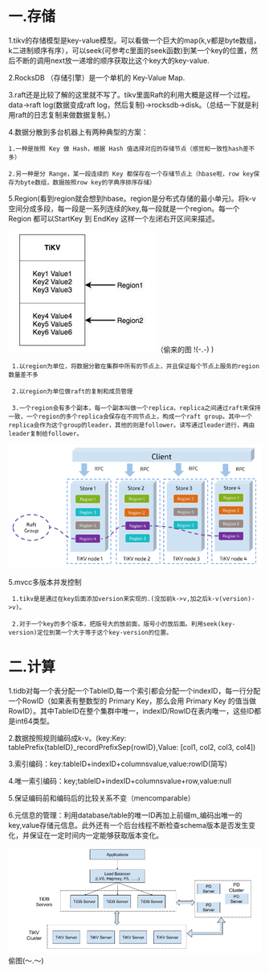# 一.存储

1.tikv的存储模型是key-value模型。可以看做一个巨大的map(k,v都是byte数组，k二进制顺序有序），可以seek(可参考c里面的seek函数)到某一个key的位置，然后不断的调用next放一递增的顺序获取比这个key大的key-value.

2.RocksDB （存储引擎）是一个单机的 Key-Value Map.

3.raft还是比较了解的这里就不写了。tikv里面Raft的利用大概是这样一个过程。
data->raft log(数据变成raft log，然后复制)->rocksdb->disk。（总结一下就是利用raft的日志复制来做数据复制。）

4.数据分散到多台机器上有两种典型的方案：

    1.一种是按照 Key 做 Hash，根据 Hash 值选择对应的存储节点（感觉和一致性hash差不多）
    
    2.另一种是分 Range，某一段连续的 Key 都保存在一个存储节点上（hbase啦，row key保存为byte数组，数据按照row key的字典序排序存储）
    
5.Region(看到region就会想到hbase。region是分布式存储的最小单元)。将k-v空间分成多段，每一段是一系列连续的key,每一段就是一个region。每一个 Region 都可以StartKey 到 EndKey 这样一个左闭右开区间来描述。

![](v2-50c0dbe1ddd1744817b9b658120d2613_hd.jpg)（偷来的图  !(-.-)  )
     
     1.以region为单位，将数据分散在集群中所有的节点上，并且保证每个节点上服务的region数量差不多
     
     2.以region为单位做raft的复制和成员管理
     
     3.一个region会有多个副本，每一个副本叫做一个replica，replica之间通过raft来保持一致，一个region的多个replica会保存在不同节点上，构成一个raft group。其中一个replica会作为这个group的leader，其他的则是follower。读写通过leader进行，再由leader复制给follower。
     
![](4.png)

5.mvcc多版本并发控制

     1.tikv是是通过在key后面添加version来实现的.(没加前k->v,加之后k-v(version)->v)。
     
     2.对于一个key的多个版本，把版号大的放前面，版号小的放后面。利用seek(key-version)定位到第一个大于等于这个key-version的位置。

# 二.计算

1.tidb对每一个表分配一个TableID,每一个索引都会分配一个indexID，每一行分配一个RowID（如果表有整数型的 Primary Key，那么会用 Primary Key 的值当做 RowID）。其中TableID在整个集群中唯一，indexID/RowID在表内唯一，这些ID都是int64类型。

2.数据按照规则编码成k-v。(key:Key: tablePrefix{tableID}_recordPrefixSep{rowID},Value: [col1, col2, col3, col4])

3.索引编码：key:tableID+indexID+columnsvalue,value:rowID(简写)

4.唯一索引编码：key;tableID+indexID+columnsvalue+row,value:null

5.保证编码前和编码后的比较关系不变（mencomparable）

6.元信息的管理：利用database/table的唯一ID再加上前缀m_编码出唯一的key,value存储元信息。此外还有一个后台线程不断检查schema版本是否发生变化，并保证在一定时间内一定能够获取版本变化。

![](2.png)偷图(～.～)



     

     


